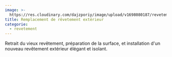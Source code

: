 ```yaml
---
image: >-
  https://res.cloudinary.com/dajzporiy/image/upload/v1698080187/revetement-exterieur_gcieo1.jpg
title: Remplacement de rêvetement extérieur
categorie:
  - revetement
---
```


Retrait du vieux revêtement, préparation de la surface, et installation d'un nouveau revêtement extérieur élégant et isolant.
